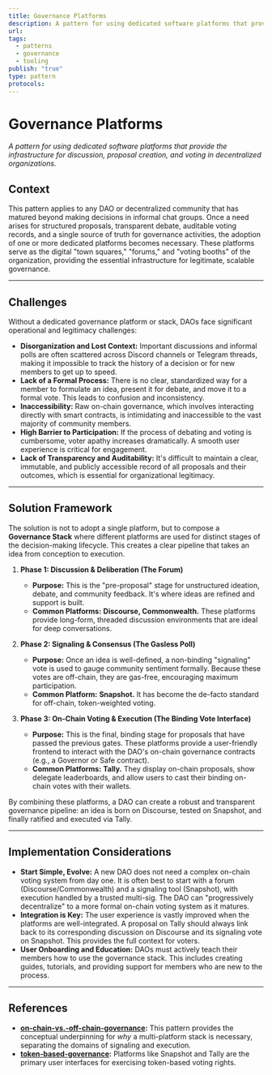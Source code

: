 ```yaml
---
title: Governance Platforms
description: A pattern for using dedicated software platforms that provide the infrastructure for discussion, proposal creation, and voting in decentralized organizations.
url: 
tags:
  - patterns
  - governance
  - tooling
publish: "true"
type: pattern
protocols: 
---
```

# Governance Platforms

_A pattern for using dedicated software platforms that provide the infrastructure for discussion, proposal creation, and voting in decentralized organizations._

## Context

This pattern applies to any DAO or decentralized community that has matured beyond making decisions in informal chat groups. Once a need arises for structured proposals, transparent debate, auditable voting records, and a single source of truth for governance activities, the adoption of one or more dedicated platforms becomes necessary. These platforms serve as the digital "town squares," "forums," and "voting booths" of the organization, providing the essential infrastructure for legitimate, scalable governance.

---

## Challenges

Without a dedicated governance platform or stack, DAOs face significant operational and legitimacy challenges:

*   **Disorganization and Lost Context:** Important discussions and informal polls are often scattered across Discord channels or Telegram threads, making it impossible to track the history of a decision or for new members to get up to speed.
*   **Lack of a Formal Process:** There is no clear, standardized way for a member to formulate an idea, present it for debate, and move it to a formal vote. This leads to confusion and inconsistency.
*   **Inaccessibility:** Raw on-chain governance, which involves interacting directly with smart contracts, is intimidating and inaccessible to the vast majority of community members.
*   **High Barrier to Participation:** If the process of debating and voting is cumbersome, voter apathy increases dramatically. A smooth user experience is critical for engagement.
*   **Lack of Transparency and Auditability:** It's difficult to maintain a clear, immutable, and publicly accessible record of all proposals and their outcomes, which is essential for organizational legitimacy.

---

## Solution Framework

The solution is not to adopt a single platform, but to compose a **Governance Stack** where different platforms are used for distinct stages of the decision-making lifecycle. This creates a clear pipeline that takes an idea from conception to execution.

1.  **Phase 1: Discussion & Deliberation (The Forum)**
    *   **Purpose:** This is the "pre-proposal" stage for unstructured ideation, debate, and community feedback. It's where ideas are refined and support is built.
    *   **Common Platforms:** **Discourse, Commonwealth.** These platforms provide long-form, threaded discussion environments that are ideal for deep conversations.

2.  **Phase 2: Signaling & Consensus (The Gasless Poll)**
    *   **Purpose:** Once an idea is well-defined, a non-binding "signaling" vote is used to gauge community sentiment formally. Because these votes are off-chain, they are gas-free, encouraging maximum participation.
    *   **Common Platform:** **Snapshot.** It has become the de-facto standard for off-chain, token-weighted voting.

3.  **Phase 3: On-Chain Voting & Execution (The Binding Vote Interface)**
    *   **Purpose:** This is the final, binding stage for proposals that have passed the previous gates. These platforms provide a user-friendly frontend to interact with the DAO's on-chain governance contracts (e.g., a Governor or Safe contract).
    *   **Common Platforms:** **Tally.** They display on-chain proposals, show delegate leaderboards, and allow users to cast their binding on-chain votes with their wallets.

By combining these platforms, a DAO can create a robust and transparent governance pipeline: an idea is born on Discourse, tested on Snapshot, and finally ratified and executed via Tally.

---

## Implementation Considerations

*   **Start Simple, Evolve:** A new DAO does not need a complex on-chain voting system from day one. It is often best to start with a forum (Discourse/Commonwealth) and a signaling tool (Snapshot), with execution handled by a trusted multi-sig. The DAO can "progressively decentralize" to a more formal on-chain voting system as it matures.
*   **Integration is Key:** The user experience is vastly improved when the platforms are well-integrated. A proposal on Tally should always link back to its corresponding discussion on Discourse and its signaling vote on Snapshot. This provides the full context for voters.
*   **User Onboarding and Education:** DAOs must actively teach their members how to use the governance stack. This includes creating guides, tutorials, and providing support for members who are new to the process.

---

## References

*   **[on-chain-vs.-off-chain-governance](/notes/rpp/rpp-working-docs/on-chain-vs.-off-chain-governance.md):** This pattern provides the conceptual underpinning for *why* a multi-platform stack is necessary, separating the domains of signaling and execution.
*   **[token-based-governance](/notes/rpp/rpp-working-docs/token-based-governance.md):** Platforms like Snapshot and Tally are the primary user interfaces for exercising token-based voting rights.